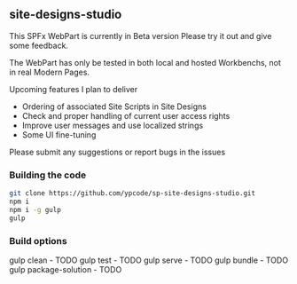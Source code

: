 ## site-designs-studio

This SPFx WebPart is currently in Beta version
Please try it out and give some feedback.

The WebPart has only be tested in both local and hosted Workbenchs, not in real Modern Pages.

Upcoming features I plan to deliver
- Ordering of associated Site Scripts in Site Designs
- Check and proper handling of current user access rights
- Improve user messages and use localized strings
- Some UI fine-tuning

Please submit any suggestions or report bugs in the issues

### Building the code

```bash
git clone https://github.com/ypcode/sp-site-designs-studio.git
npm i
npm i -g gulp
gulp
```


### Build options

gulp clean - TODO
gulp test - TODO
gulp serve - TODO
gulp bundle - TODO
gulp package-solution - TODO

